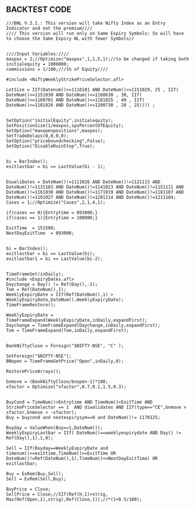 ## BACKTEST CODE
    ///BNL V.2.1.: This version will take Nifty Index as an Entry Indicator and not the premium////
    //// This version will run only on Same Expiry Symbols: So will have to choose the Same Expiry WL with fewer Symbols//


    ////Input Variables:////
    maxpos = 2;//Optimize("maxpos",1,1,5,1);//to be changed if taking both
    initialequity = 1000000;
    commissions = 1/100;///1% of Equity////

    #include <NiftyWeeklyStrikePriceSelector.afl>

    LotSize = IIf(Datenum()>=1110101 AND DateNum()<=1151029, 25 , IIf( DateNum()>=1151030 AND DateNum()<=1160630 , 30, IIf( DateNum()>=1160701 AND DateNum()<=1181025 , 40 , IIf( DateNum()>=1181026 AND DateNum()<=1200730 , 20 , 25)))) ;  


    SetOption("initialEquity",initialequity);
    SetPositionSize(1/maxpos,spsPercentOfEquity);
    SetOption("maxopenpositions",maxpos);
    SetTradeDelays(0,0,0,0);
    SetOption("priceboundchecking",False);
    SetOption("DisableRuinStop",True);


    bi = BarIndex();
    exitlastbar = bi == LastValue(bi - 1);    


    DiwaliDates = DateNum()!=1111026 AND DateNum()!=1121113 AND DateNum()!=1131103 AND DateNum()!=1141023 AND DateNum()!=1151111 AND DateNum()!=1161030 AND DateNum()!=1171019 AND DateNum()!=1181107 AND DateNum()!=1191027 AND DateNum()!=1201114 AND DateNum()!=1211104;
    Cases = 1;//Optimize("Cases",2,1,4,1);

    if(cases == 0){Entrytime = 093000;}
    if(cases == 1){Entrytime = 100000;}

    ExitTime  = 151500;
    NextDayExitTime  = 093000;


    bi = BarIndex();
    exitlastbar = bi == LastValue(bi);    
    exitlastbar1 = bi == LastValue(bi-2);  


    TimeFrameSet(inDaily);
    #include <ExpiryDates.afl>
    Daychange = Day() != Ref(Day(),-1);
    Tom = Ref(DateNum(),1);
    WeeklyExpiryDate = IIf(Ref(DateNum(),1) > WeeklyExpiryDate,DateNum(),WeeklyExpiryDate);
    TimeFrameRestore();

    WeeklyExpiryDate = TimeFrameExpand(WeeklyExpiryDate,inDaily,expandFirst);
    Daychange = TimeFrameExpand(Daychange,inDaily,expandFirst);
    Tom = TimeFrameExpand(Tom,inDaily,expandFirst);


    BankNiftyClose = Foreign("$NIFTY-NSE", "C" );

    SetForeign("$NIFTY-NSE");
    BNopen = TimeFrameGetPrice("Open",inDaily,0);

    RestorePriceArrays();

    bnmove = (BankNiftyClose/bnopen-1)*100;
    xfactor = Optimize("xfactor",0.7,0.1,1.5,0.3);


    BuyCond = TimeNum()>Entrytime AND TimeNum()<ExitTime AND StrikePriceSelector == 1  AND diwalidates AND IIf(type=="CE",bnmove > xfactor,bnmove < -xfactor);
    Buy = buycond and nextexpirysym==0 and DateNum()!= 1170125;

    Buyday = ValueWhen(Buy==1,DateNum());
    WeeklyExpiryLastbar = IIf( DateNum()==weeklyexpirydate AND Day() != Ref(Day(),1),1,0);

    Sell = IIf(Buyday==WeeklyExpiryDate and timenum()>=exittime,TimeNum()>=ExitTime OR DateNum()!=Ref(DateNum(),1),TimeNum()<=NextDayExitTime) OR exitlastbar;

    Buy = ExRem(Buy,Sell);
    Sell = ExRem(Sell,Buy);

    BuyPrice = Close;
    SellPrice = Close;//IIf(Ref(H,1)>strig, Max(Ref(Open,1),strig),Ref(Close,1));//*(1+0.5/100);
